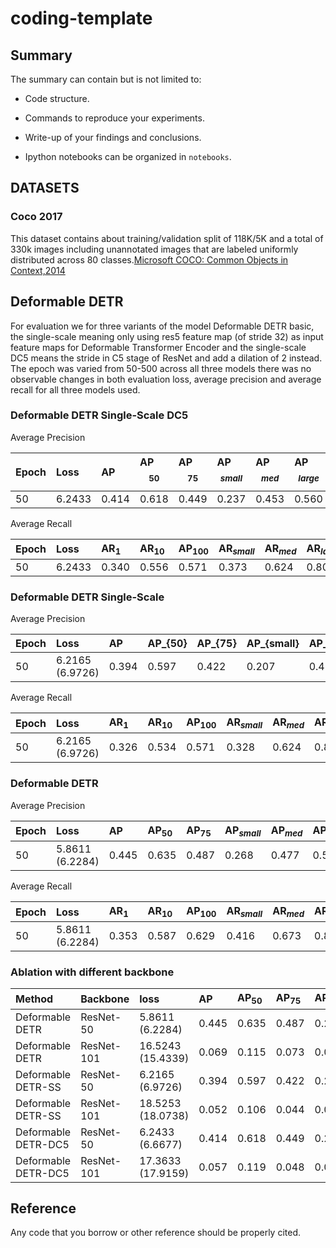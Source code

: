 # coding-template

## Summary

The summary can contain but is not limited to:

- Code structure.

- Commands to reproduce your experiments.

- Write-up of your findings and conclusions.

- Ipython notebooks can be organized in `notebooks`.


## DATASETS
### Coco 2017

This dataset contains about training/validation split of 118K/5K  and a total of 330k images  including unannotated images that are labeled uniformly distributed across 80 classes.[Microsoft COCO: Common Objects in Context,2014](https://arxiv.org/pdf/1405.0312.pdf)


## Deformable DETR

For evaluation we for three variants of the model Deformable DETR basic, the single-scale meaning only using res5 feature map (of stride 32) as input feature maps for Deformable Transformer Encoder and the single-scale DC5 means the stride in C5 stage of ResNet and add a dilation of 2 instead.
The epoch was varied from 50-500 across all three models there was no observable changes in both evaluation loss, average precision and average recall for all three models used.
### Deformable DETR Single-Scale DC5

Average Precision 

| Epoch | Loss            | AP    | AP$$_{50}$$ | AP$$_{75}$$ | AP$$_{small}$$| AP$$_{med}$$ | AP$$_{large}$$ |
| :--  | :--            | :--  | :--    |:--     |:--       |:--      |:--        |
| 50    | 6.2433 | 0.414 | 0.618   |0.449    |0.237      |0.453     |0.560

Average Recall 

| Epoch       | Loss            | AR$_{1}$ | AR$_{10}$ | AP$_{100}$ | AR$_{small}$| AR$_{med}$ | AR$_{large}$ |
| :---        | :---            | :---  | :---    |:---      |:---       |:---      |:---        |
| 50          | 6.2433  | 0.340 | 0.556   |0.571     |0.373      |0.624     |0.803


### Deformable DETR Single-Scale

Average Precision  

| Epoch       | Loss            | AP    | AP_{50} | AP_{75} | AP_{small}| AP_{med} | AP_{large} |
| :---        | :---            | :---  | :---    |:---     |:---       |:---      |:---        |
| 50          | 6.2165 (6.9726) | 0.394 | 0.597   |0.422    |0.207      |0.430     |0.559       |

Average Recall

| Epoch       | Loss            | AR$_{1}$ | AR$_{10}$ | AP$_{100}$ | AR$_{small}$| AR$_{med}$ | AR$_{large}$ |
| :---        | :---            | :---  | :---    |:---      |:---       |:---      |:---        |
| 50          | 6.2165 (6.9726) | 0.326 | 0.534   |0.571     |0.328      |0.624     |0.800       |

### Deformable DETR

Average Precision

| Epoch       | Loss            | AP    | AP$_{50}$ | AP$_{75}$ | AP$_{small}$| AP$_{med}$ | AP$_{large}$ |
| :---        | :---            | :---  | :---    |:---     |:---       |:---      |:---        |
| 50          | 5.8611 (6.2284) | 0.445 | 0.635   |0.487    |0.268      |0.477     |0.595       |

Average Recall

| Epoch       | Loss            | AR$_{1}$ | AR$_{10}$ | AP$_{100}$ | AR$_{small}$| AR$_{med}$ | AR$_{large}$ |
| :---        | :---            | :---  | :---    |:---      |:---       |:---      |:---        |
| 50          | 5.8611 (6.2284) | 0.353 | 0.587   |0.629     |0.416      |0.673     |0.819       |

### Ablation with different backbone

| Method             | Backbone   | loss | AP    | AP$_{50}$ | AP$_{75}$ | AP$_{small}$| AP$_{med}$ | AP$_{large}$ |
| :---               | :---       | :---  | :---    | :---    | :---      | :---     | :---   | :---  |
| Deformable DETR    | ResNet-50  | 5.8611 (6.2284) |0.445 | 0.635   |0.487    |0.268      |0.477     |0.595   |
| Deformable DETR    | ResNet-101 | 16.5243 (15.4339)| 0.069 | 0.115 |0.073| 0.063 | 0.092 | 0.051 |
| Deformable DETR-SS | ResNet-50  | 6.2165 (6.9726)  |0.394 | 0.597   |0.422    |0.207      |0.430     |0.559  |
| Deformable DETR-SS | ResNet-101 | 18.5253 (18.0738) |0.052 | 0.106 | 0.044 | 0.028 | 0.077 | 0.062 |
| Deformable DETR-DC5| ResNet-50  |6.2433 (6.6677)|0.414 | 0.618   |0.449    |0.237      |0.453     |0.560 |
| Deformable DETR-DC5| ResNet-101 |17.3633 (17.9159) |0.057 | 0.119 | 0.048 | 0.048 | 0.079 | 0.045 |



## Reference

Any code that you borrow or other reference should be properly cited.
